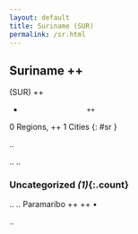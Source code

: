 ```yaml
---
layout: default
title: Suriname (SUR)
permalink: /sr.html
---
```



## Suriname   ++
(SUR)  ++
-                     ++
0 Regions, ++
1 Cities
{: #sr }

.. 




.. 
.. 


### Uncategorized _(1)_{:.count}


..
..
Paramaribo  ++
 ++
•




.. 
 
